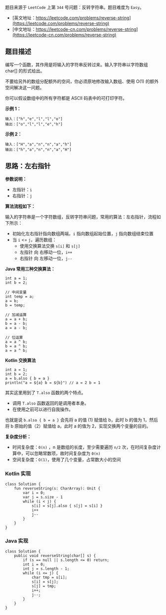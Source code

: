 题目来源于 `LeetCode` 上第 `344` 号问题：反转字符串。题目难度为 `Easy`。

* [英文地址：https://leetcode.com/problems/reverse-string](https://leetcode.com/problems/reverse-string) 
* [中文地址：https://leetcode-cn.com/problems/reverse-string](https://leetcode-cn.com/problems/reverse-string) 

## 题目描述

编写一个函数，其作用是将输入的字符串反转过来。输入字符串以字符数组 char[] 的形式给出。

不要给另外的数组分配额外的空间，你必须原地修改输入数组、使用 O(1) 的额外空间解决这一问题。

你可以假设数组中的所有字符都是 ASCII 码表中的可打印字符。

**示例 1：**

```
输入：["h","e","l","l","o"]
输出：["o","l","l","e","h"]
```

**示例 2：**

```
输入：["H","a","n","n","a","h"]
输出：["h","a","n","n","a","H"]
```

## 思路：左右指针

**参数说明：**

* 左指针：`i`
* 右指针：`j`

**算法流程如下：**

输入的字符串是一个字符数组，反转字符串问题，常用的算法：左右指针，流程如下所示：

* 初始化左右指针指向数组两端，`i` 指向数组起始位置，`j` 指向数组结束位置
* 当 `i` <= `j`，遍历数组：
    * 使用交换算法交换 `s[i]` 和 `s[j]`
    * 左指针 向 右移动一位，`i++`
    * 右指针 向 左移动一位，`j--`

**Java 常用三种交换算法：**

```
int a = 1;
int b = 2;

// 中间变量
int temp = a;
a = b;
b = temp;

// 加减运算
a = a + b;
b = a - b;
a = a - b;
        
// 位运算
a = a ^ b;
b = a ^ b;
a = a ^ b;
```

**Kotlin 交换算法**

```
int a = 1;
int b = 2;
a = b.also { b = a }
println("a = ${a} b = ${b}") // a = 2 b = 1
```

其实这里用到了 `T.also` 函数的两个特点。

* 调用 `T.also` 函数返回的是调用者本身。
* 在使用之前可以进行自我操作。

也就是说 `b.also { b = a }` 会先将 a 的值 (1) 赋值给 b，此时 b 的值为 1，然后将 b 原始的值（2）赋值给 a，此时 a 的值为 2，实现交换两个变量的目的。

**复杂度分析：**

* 时间复杂度：`0(n)` ，n 是数组的长度，至少需要遍历 `n/2` 次，在时间复杂度计算中，可以忽略常数项，故时间复杂度为 `0(n)`
* 空间复杂度：`O(1)`，使用了几个变量，占常数大小的空间

### Kotlin 实现

```
class Solution {
    fun reverseString(s: CharArray): Unit {
        var i = 0;
        var j = s.size - 1
        while (i < j) {
            s[i] = s[j].also { s[j] = s[i] }
            i++
            j--
        }
    }
}
```

### Java 实现

```
class Solution {
    public void reverseString(char[] s) {
        if (s == null || s.length <= 0) return;
        int i = 0;
        int j = s.length - 1;
        while (i <= j) {
            char tmp = s[i];
            s[i] = s[j];
            s[j] = tmp;
            i++;
            j--;
        }
    }
}
```


